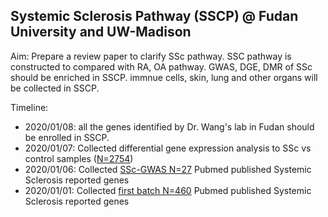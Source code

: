 ## Systemic Sclerosis Pathway (SSCP) @ Fudan University and UW-Madison


Aim: Prepare a review paper to clarify SSc pathway. SSC pathway is constructed to compared with RA, OA pathway. GWAS, DGE, DMR of SSc should be enriched in SSCP. immnue cells, skin, lung and other organs will be collected in SSCP. 

Timeline: 
* 2020/01/08: all the genes identified by Dr. Wang's lab in Fudan should be enrolled in SSCP. 
* 2020/01/07: Collected differential gene expression analysis to SSc vs control samples ([N=2754](https://www.ncbi.nlm.nih.gov/pmc/articles/PMC5394431/))
* 2020/01/06: Collected [SSc-GWAS N=27](N27-GEAS-SSc.txt) Pubmed published Systemic Sclerosis reported genes
* 2020/01/01: Collected [first batch N=460](460SSc.txt) Pubmed published Systemic Sclerosis reported genes
